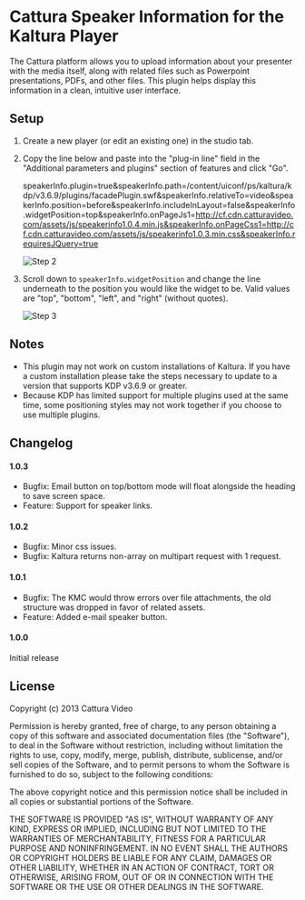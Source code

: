 # Cattura Speaker Information for the Kaltura Player #

The Cattura platform allows you to upload information about your presenter with the media itself, along with related files such as Powerpoint presentations, PDFs, and other files. This plugin helps display this information in a clean, intuitive user interface.

## Setup ##

1.  Create a new player (or edit an existing one) in the studio tab.

2.  Copy the line below and paste into the "plug-in line" field in the "Additional parameters and plugins" section of features and click "Go".

	speakerInfo.plugin=true&speakerInfo.path=/content/uiconf/ps/kaltura/kdp/v3.6.9/plugins/facadePlugin.swf&speakerInfo.relativeTo=video&speakerInfo.position=before&speakerInfo.includeInLayout=false&speakerInfo.widgetPosition=top&speakerInfo.onPageJs1=http://cf.cdn.catturavideo.com/assets/js/speakerinfo1.0.4.min.js&speakerInfo.onPageCss1=http://cf.cdn.catturavideo.com/assets/js/speakerinfo1.0.3.min.css&speakerInfo.requiresJQuery=true

	![Step 2](http://i.imgur.com/8rqIPVi.png)

3.  Scroll down to `speakerInfo.widgetPosition` and change the line underneath to the position you would like the widget to be. Valid values are "top", "bottom", "left", and "right" (without quotes).

	![Step 3](http://i.imgur.com/3p9o1wI.png)

## Notes ##

 * This plugin may not work on custom installations of Kaltura. If you have a custom installation please take the steps necessary to update to a version that supports KDP v3.6.9 or greater.
 * Because KDP has limited support for multiple plugins used at the same time, some positioning styles may not work together if you choose to use multiple plugins.

## Changelog ##

#### 1.0.3 ####

 * Bugfix: Email button on top/bottom mode will float alongside the heading to save screen space.
 * Feature: Support for speaker links.

#### 1.0.2 ####

 * Bugfix: Minor css issues.
 * Bugfix: Kaltura returns non-array on multipart request with 1 request.

#### 1.0.1 ####

 * Bugfix: The KMC would throw errors over file attachments, the old structure was dropped in favor of related assets.
 * Feature: Added e-mail speaker button.

#### 1.0.0 ####

Initial release

## License ##

Copyright (c) 2013 Cattura Video

Permission is hereby granted, free of charge, to any person obtaining a copy of this software and associated documentation files (the "Software"), to deal in the Software without restriction, including without limitation the rights to use, copy, modify, merge, publish, distribute, sublicense, and/or sell copies of the Software, and to permit persons to whom the Software is furnished to do so, subject to the following conditions:

The above copyright notice and this permission notice shall be included in all copies or substantial portions of the Software.

THE SOFTWARE IS PROVIDED "AS IS", WITHOUT WARRANTY OF ANY KIND, EXPRESS OR IMPLIED, INCLUDING BUT NOT LIMITED TO THE WARRANTIES OF MERCHANTABILITY, FITNESS FOR A PARTICULAR PURPOSE AND NONINFRINGEMENT. IN NO EVENT SHALL THE AUTHORS OR COPYRIGHT HOLDERS BE LIABLE FOR ANY CLAIM, DAMAGES OR OTHER LIABILITY, WHETHER IN AN ACTION OF CONTRACT, TORT OR OTHERWISE, ARISING FROM, OUT OF OR IN CONNECTION WITH THE SOFTWARE OR THE USE OR OTHER DEALINGS IN THE SOFTWARE.
